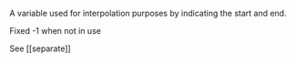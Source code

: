 A variable used for interpolation purposes by indicating the start and end. 

Fixed -1 when not in use

See [[separate]]